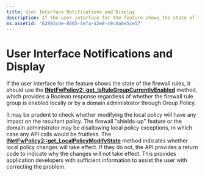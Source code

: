 ```yaml
---
title: User Interface Notifications and Display
description: If the user interface for the feature shows the state of the firewall rules, it should use the INetFwPolicy2 get\_IsRuleGroupCurrentlyEnabled method, which provides a Boolean response regardless of whether the firewall rule group is enabled locally or by a domain administrator through Group Policy.
ms.assetid: '62893cde-8605-4efa-a2e8-c9c0a6e5ce57'
---
```


# User Interface Notifications and Display

If the user interface for the feature shows the state of the firewall rules, it should use the [**INetFwPolicy2::get\_IsRuleGroupCurrentlyEnabled**](inetfwpolicy2-isrulegroupcurrentlyenabled.md) method, which provides a Boolean response regardless of whether the firewall rule group is enabled locally or by a domain administrator through Group Policy.

It may be prudent to check whether modifying the local policy will have any impact on the resultant policy. The firewall "shields-up" feature or the domain administrator may be disallowing local policy exceptions, in which case any API calls would be fruitless. The [**INetFwPolicy2::get\_LocalPolicyModifyState**](inetfwpolicy2-localpolicymodifystate.md) method indicates whether local policy changes will take effect. If they do not, the API provides a return code to indicate why the changes will not take effect. This provides application developers with sufficient information to assist the user with correcting the problem.

 

 





